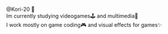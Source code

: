 @Kori-20 :ice_cube: <br/>
Im currently studying videogames:joystick: and multimedia:movie_camera: <br/>
I work mostly on game coding:video_game: and visual effects for games:sparkles: <br/>


<!---
Kori-20/Kori-20 is a ✨ special ✨ repository because its `README.md` (this file) appears on your GitHub profile.
You can click the Preview link to take a look at your changes.
--->
